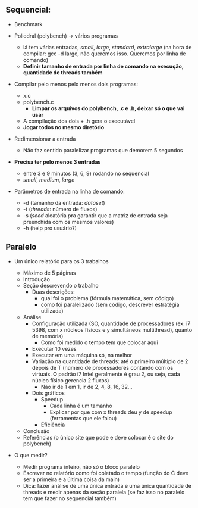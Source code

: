 
## Sequencial: 

- Benchmark
- Poliedral (polybench) -> vários programas
  - lá tem várias entradas, *small*, *large*, *standard*, *extralarge* (na hora de compilar: gcc -d large, não queremos isso. Queremos por linha de comando)
  - **Definir tamanho de entrada por linha de comando na execução, quantidade de threads também**
- Compilar pelo menos pelo menos dois programas: 
  - x.c 
  - polybench.c 
    - **Limpar os arquivos do polybench, .c e .h, deixar só o que vai usar**
  - A compilação dos dois + .h gera o executável 
  - **Jogar todos no mesmo diretório**
  

- Redimensionar a entrada
  - Não faz sentido paralelizar programas que demorem 5 segundos
- **Precisa ter pelo menos 3 entradas**
  - entre 3 e 9 minutos (3, 6, 9) rodando no sequencial
  - *small*, *medium*, *large*

- Parâmetros de entrada na linha de comando:
  - -d (tamanho da entrada: *dataset*)
  - -t (*threads*: número de fluxos)
  - -s (*seed* aleatória pra garantir que a matriz de entrada seja preenchida com os mesmos valores)
  - -h (help pro usuário?)

## Paralelo

- Um único relatório para os 3 trabalhos
  - Máximo de 5 páginas
  - Introdução
  - Seção descrevendo o trabalho
    - Duas descrições:
      - qual foi o problema (fórmula matemática, sem código)
      - como foi paralelizado (sem código, descrever estratégia utilizada)
  - Análise
    - Configuração utilizada (SO, quantidade de processadores (ex: i7 5398, com x núcleos físicos e y simultâneos multithread), quanto de memória)
      - Como foi medido o tempo tem que colocar aqui
    - Executar 10 vezes
    - Executar em uma máquina só, na melhor
    - Variação na quantidade de threads: até o primeiro múltiplo de 2 depois de T (número de processadores contando com os virtuais. O padrão i7 Intel geralmente é grau 2, ou seja, cada núcleo físico gerencia 2 fluxos)
      - Não ir de 1 em 1, ir de 2, 4, 8, 16, 32...
    - Dois gráficos
      - Speedup
        - Cada linha é um tamanho
        - Explicar por que com x threads deu y de speedup (ferramentas que ele falou)
      - Eficiência
  - Conclusão
  - Referências (o único site que pode e deve colocar é o site do polybench)

- O que medir?
  - Medir programa inteiro, não só o bloco paralelo
  - Escrever no relatório como foi coletado o tempo (função do C deve ser a primeira e a última coisa da main)
  - Dica: fazer análise de uma única entrada e uma única quantidade de threads e medir apenas da seção paralela (se faz isso no paralelo tem que fazer no sequencial também)
  

